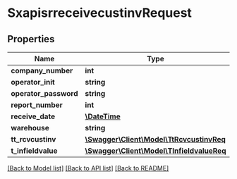 # SxapisrreceivecustinvRequest

## Properties
Name | Type | Description | Notes
------------ | ------------- | ------------- | -------------
**company_number** | **int** |  | [optional] 
**operator_init** | **string** |  | [optional] 
**operator_password** | **string** |  | [optional] 
**report_number** | **int** |  | [optional] 
**receive_date** | [**\DateTime**](\DateTime.md) |  | [optional] 
**warehouse** | **string** |  | [optional] 
**tt_rcvcustinv** | [**\Swagger\Client\Model\TtRcvcustinvReq**](TtRcvcustinvReq.md) |  | [optional] 
**t_infieldvalue** | [**\Swagger\Client\Model\TInfieldvalueReq**](TInfieldvalueReq.md) |  | [optional] 

[[Back to Model list]](../README.md#documentation-for-models) [[Back to API list]](../README.md#documentation-for-api-endpoints) [[Back to README]](../README.md)


